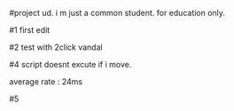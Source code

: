 #project
ud. i m just a common student. for education only. 

#1 first edit

#2 test with 2click vandal

#4 script doesnt excute if i move. 

average rate : 24ms

#5
